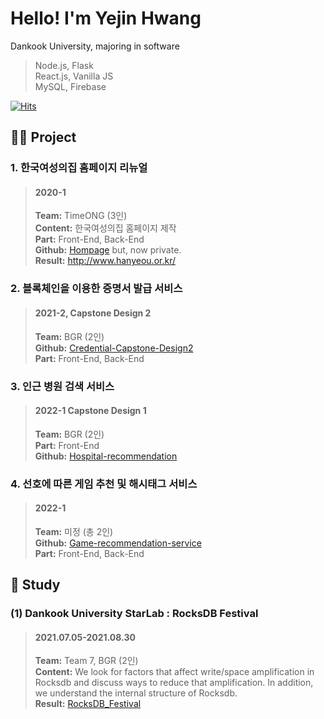 # Hello! I'm Yejin Hwang
Dankook University, majoring in software    

> Node.js, Flask   
> React.js, Vanilla JS   
> MySQL, Firebase   

[![Hits](https://hits.seeyoufarm.com/api/count/incr/badge.svg?url=https%3A%2F%2Fgithub.com%2FYejinHwang-D&count_bg=%23BBB4FF&title_bg=%23555555&icon=&icon_color=%23E7E7E7&title=hits&edge_flat=false)](https://hits.seeyoufarm.com)

##  🤝🏻 Project
### 1. 한국여성의집 홈페이지 리뉴얼
> #### 2020-1
>**Team:** TimeONG (3인)  
>**Content:** 한국여성의집 홈페이지 제작  
>**Part:** Front-End, Back-End  
>**Github:** [Hompage](https://github.com/YejinHwang-D/Hompage) but, now private.  
>**Result:** http://www.hanyeou.or.kr/

### 2. 블록체인을 이용한 증명서 발급 서비스
> #### 2021-2, Capstone Design 2
>**Team:** BGR (2인)  
>**Github:** [Credential-Capstone-Design2](https://github.com/YejinHwang-D/Credential-Capstone-Design2)  
> **Part:** Front-End, Back-End

### 3. 인근 병원 검색 서비스
> #### 2022-1 Capstone Design 1   
>**Team:** BGR (2인)  
> **Part:** Front-End  
> **Github:** [Hospital-recommendation](https://github.com/YejinHwang-D/Hospital-recommendation)  

### 4. 선호에 따른 게임 추천 및 해시태그 서비스
> #### 2022-1
>**Team:** 미정 (총 2인)  
> **Github:** [Game-recommendation-service](https://github.com/YejinHwang-D/Game-recommendation-service)  
> **Part:** Front-End, Back-End  

## 📕 Study
### (1) Dankook University StarLab : RocksDB Festival
> #### 2021.07.05-2021.08.30  
> **Team:** Team 7, BGR (2인)  
>**Content:** We look for factors that affect write/space amplification in Rocksdb and discuss ways to reduce that amplification. In addition, we understand the internal structure of Rocksdb.  
> **Result:** [RocksDB_Festival](https://github.com/YejinHwang-D/RocksDB_Festival/tree/main/RF7_Team_Interface)
